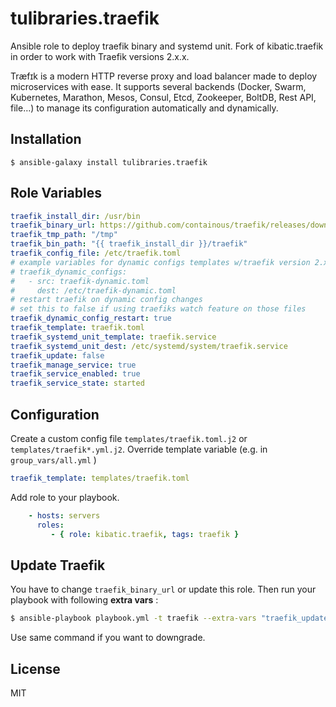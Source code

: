 tulibraries.traefik
===================

Ansible role to deploy traefik binary and systemd unit. Fork of kibatic.traefik in order to work with Traefik versions 2.x.x.

Træfɪk is a modern HTTP reverse proxy and load balancer made to deploy microservices with ease. It supports several backends (Docker, Swarm, Kubernetes, Marathon, Mesos, Consul, Etcd, Zookeeper, BoltDB, Rest API, file…) to manage its configuration automatically and dynamically.

Installation
--------------

`$ ansible-galaxy install tulibraries.traefik`

Role Variables
--------------

```yml
traefik_install_dir: /usr/bin
traefik_binary_url: https://github.com/containous/traefik/releases/download/v1.7.5/traefik_linux-amd64
traefik_tmp_path: "/tmp"
traefik_bin_path: "{{ traefik_install_dir }}/traefik"
traefik_config_file: /etc/traefik.toml
# example variables for dynamic configs templates w/traefik version 2.x.x
# traefik_dynamic_configs:
#   - src: traefik-dynamic.toml
#     dest: /etc/traefik-dynamic.toml
# restart traefik on dynamic config changes
# set this to false if using traefiks watch feature on those files
traefik_dynamic_config_restart: true
traefik_template: traefik.toml
traefik_systemd_unit_template: traefik.service
traefik_systemd_unit_dest: /etc/systemd/system/traefik.service
traefik_update: false
traefik_manage_service: true
traefik_service_enabled: true
traefik_service_state: started
```


Configuration
----------------

Create a custom config file `templates/traefik.toml.j2` or `templates/traefik*.yml.j2`.
Override template variable (e.g. in `group_vars/all.yml` )

```yml
traefik_template: templates/traefik.toml
```

Add role to your playbook.

```yml
    - hosts: servers
      roles:
         - { role: kibatic.traefik, tags: traefik }
```

Update Traefik
--------------

You have to change `traefik_binary_url` or update this role. Then run your playbook
with following **extra vars** :

```bash
$ ansible-playbook playbook.yml -t traefik --extra-vars "traefik_update=true"
```

Use same command if you want to downgrade.

License
-------

MIT
